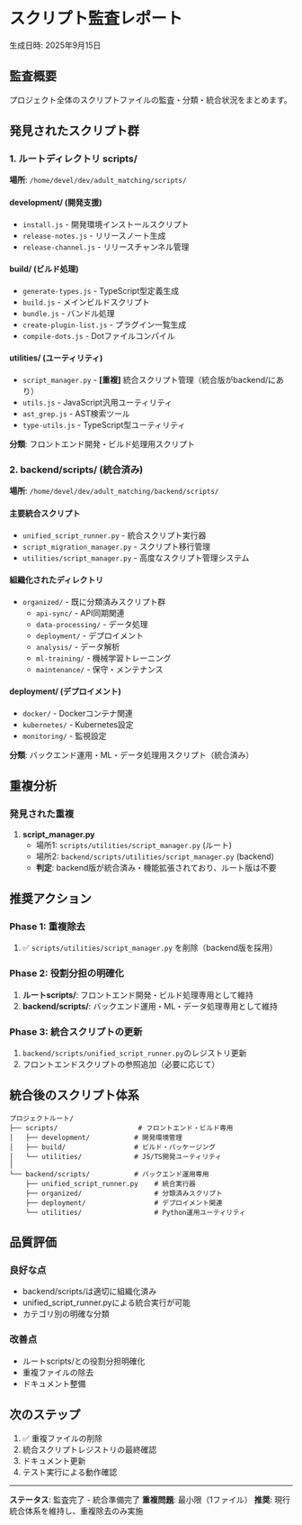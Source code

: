 # スクリプト監査レポート

生成日時: 2025年9月15日

## 監査概要

プロジェクト全体のスクリプトファイルの監査・分類・統合状況をまとめます。

## 発見されたスクリプト群

### 1. ルートディレクトリ scripts/

**場所**: `/home/devel/dev/adult_matching/scripts/`

#### development/ (開発支援)
- `install.js` - 開発環境インストールスクリプト
- `release-notes.js` - リリースノート生成
- `release-channel.js` - リリースチャンネル管理

#### build/ (ビルド処理)
- `generate-types.js` - TypeScript型定義生成
- `build.js` - メインビルドスクリプト
- `bundle.js` - バンドル処理
- `create-plugin-list.js` - プラグイン一覧生成
- `compile-dots.js` - Dotファイルコンパイル

#### utilities/ (ユーティリティ)
- `script_manager.py` - **[重複]** 統合スクリプト管理（統合版がbackend/にあり）
- `utils.js` - JavaScript汎用ユーティリティ
- `ast_grep.js` - AST検索ツール
- `type-utils.js` - TypeScript型ユーティリティ

**分類**: フロントエンド開発・ビルド処理用スクリプト

### 2. backend/scripts/ (統合済み)

**場所**: `/home/devel/dev/adult_matching/backend/scripts/`

#### 主要統合スクリプト
- `unified_script_runner.py` - 統合スクリプト実行器
- `script_migration_manager.py` - スクリプト移行管理
- `utilities/script_manager.py` - 高度なスクリプト管理システム

#### 組織化されたディレクトリ
- `organized/` - 既に分類済みスクリプト群
  - `api-sync/` - API同期関連
  - `data-processing/` - データ処理
  - `deployment/` - デプロイメント
  - `analysis/` - データ解析
  - `ml-training/` - 機械学習トレーニング
  - `maintenance/` - 保守・メンテナンス

#### deployment/ (デプロイメント)
- `docker/` - Dockerコンテナ関連
- `kubernetes/` - Kubernetes設定
- `monitoring/` - 監視設定

**分類**: バックエンド運用・ML・データ処理用スクリプト（統合済み）

## 重複分析

### 発見された重複

1. **script_manager.py**
   - 場所1: `scripts/utilities/script_manager.py` (ルート)
   - 場所2: `backend/scripts/utilities/script_manager.py` (backend)
   - **判定**: backend版が統合済み・機能拡張されており、ルート版は不要

## 推奨アクション

### Phase 1: 重複除去
1. ✅ `scripts/utilities/script_manager.py` を削除（backend版を採用）

### Phase 2: 役割分担の明確化
1. **ルートscripts/**: フロントエンド開発・ビルド処理専用として維持
2. **backend/scripts/**: バックエンド運用・ML・データ処理専用として維持

### Phase 3: 統合スクリプトの更新
1. `backend/scripts/unified_script_runner.py`のレジストリ更新
2. フロントエンドスクリプトの参照追加（必要に応じて）

## 統合後のスクリプト体系

```
プロジェクトルート/
├── scripts/                    # フロントエンド・ビルド専用
│   ├── development/           # 開発環境管理
│   ├── build/                 # ビルド・パッケージング
│   └── utilities/             # JS/TS開発ユーティリティ
│
└── backend/scripts/           # バックエンド運用専用
    ├── unified_script_runner.py    # 統合実行器
    ├── organized/                  # 分類済みスクリプト
    ├── deployment/                 # デプロイメント関連
    └── utilities/                  # Python運用ユーティリティ
```

## 品質評価

### 良好な点
- backend/scripts/は適切に組織化済み
- unified_script_runner.pyによる統合実行が可能
- カテゴリ別の明確な分類

### 改善点
- ルートscripts/との役割分担明確化
- 重複ファイルの除去
- ドキュメント整備

## 次のステップ

1. ✅ 重複ファイルの削除
2. 統合スクリプトレジストリの最終確認
3. ドキュメント更新
4. テスト実行による動作確認

---

**ステータス**: 監査完了 - 統合準備完了
**重複問題**: 最小限（1ファイル）
**推奨**: 現行統合体系を維持し、重複除去のみ実施